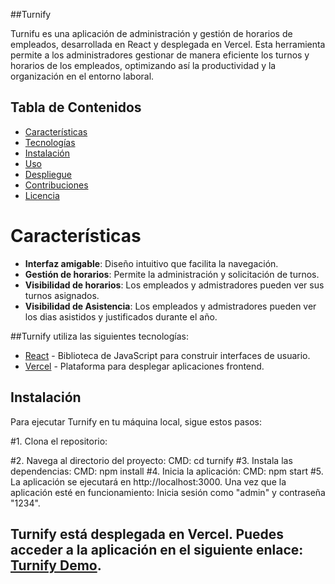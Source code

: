 ##Turnify

Turnifu es una aplicación de administración y gestión de horarios de empleados, desarrollada en React y desplegada en Vercel. Esta herramienta permite a los administradores gestionar de manera eficiente los turnos y horarios de los empleados, optimizando así la productividad y la organización en el entorno laboral.

## Tabla de Contenidos

- [Características](#características)
- [Tecnologías](#tecnologías)
- [Instalación](#instalación)
- [Uso](#uso)
- [Despliegue](#despliegue)
- [Contribuciones](#contribuciones)
- [Licencia](#licencia)

# Características

- **Interfaz amigable**: Diseño intuitivo que facilita la navegación.
- **Gestión de horarios**: Permite la administración y solicitación de turnos.
- **Visibilidad de horarios**: Los empleados y admistradores pueden ver sus turnos asignados.
- **Visibilidad de Asistencia**: Los empleados y admistradores pueden ver los dias asistidos y justificados durante el año.

##Turnify utiliza las siguientes tecnologías:

- [React](https://reactjs.org/) - Biblioteca de JavaScript para construir interfaces de usuario.
- [Vercel](https://vercel.com/) - Plataforma para desplegar aplicaciones frontend.

## Instalación

Para ejecutar Turnify en tu máquina local, sigue estos pasos:

#1. Clona el repositorio:

#2. Navega al directorio del proyecto:
    CMD: cd turnify
#3. Instala las dependencias:
    CMD: npm install
#4. Inicia la aplicación:
    CMD: npm start
#5. La aplicación se ejecutará en http://localhost:3000.
    Una vez que la aplicación esté en funcionamiento:
    Inicia sesión como "admin" y contraseña "1234".

## Turnify está desplegada en Vercel. Puedes acceder a la aplicación en el siguiente enlace: [Turnify Demo](https://pmn-individual-info-1163.vercel.app).
